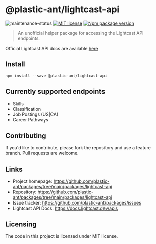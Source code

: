 # @plastic-ant/lightcast-api

![maintenance-status](https://img.shields.io/badge/maintenance-experimental-blue.svg)
[![MIT license](https://img.shields.io/badge/License-MIT-blue.svg)](https://lbesson.mit-license.org/)
[![Npm package version](https://badgen.net/npm/v/@plastic-ant/lightcast-api)](https://npmjs.com/package/@plastic-ant/lightcast-api)

> An unofficial helper package for accessing the Lightcast API endpoints.

Official Lightcast API docs are available [here](https://docs.lightcast.dev/apis)

## Install

```shell
npm install --save @plastic-ant/lightcast-api
```

## Currently supported endpoints

- Skills
- Classification
- Job Postings (US|CA)
- Career Pathways

## Contributing

If you'd like to contribute, please fork the repository and use a feature
branch. Pull requests are welcome.

## Links

- Project homepage: https://github.com/plastic-ant/packages/tree/main/packages/lightcast-api
- Repository: https://github.com/plastic-ant/packages/tree/main/packages/lightcast-api
- Issue tracker: https://github.com/plastic-ant/packages/issues
- Lightcast API Docs: https://docs.lightcast.dev/apis

## Licensing

The code in this project is licensed under MIT license.
